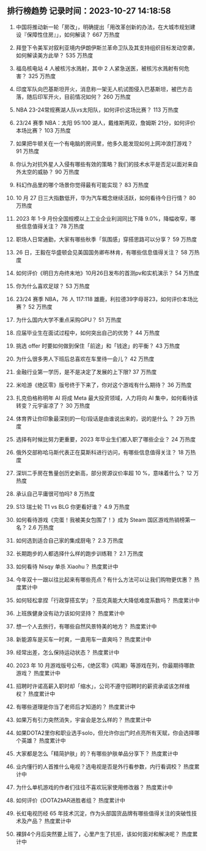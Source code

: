 
## 排行榜趋势 记录时间：2023-10-27 14:18:58
  
  1. 中国将推动新一轮「房改」，明确提出「用改革创新的办法，在大城市规划建设『保障性住房』」，如何解读？ 667 万热度
    
  2. 拜登下令美军对叙利亚境内伊朗伊斯兰革命卫队及其支持组织目标发动空袭，如何解读美方此举？ 535 万热度
    
  3. 福岛核电站 4 人被核污水溅射，其中 2 人紧急送医，被核污水溅射有何危害？ 325 万热度
    
  4. 印度军队向巴基斯坦开火，消息称一架无人机试图侵入巴基斯坦，被巴方击落，随后印军开火，目前情况如何？ 260 万热度
    
  5. NBA 23-24常规赛湖人队vs太阳队，如何评价这场比赛？ 113 万热度
    
  6. 23/24 赛季 NBA：太阳 95:100 湖人，戴维斯两双，詹姆斯 21分，如何评价本场比赛？ 103 万热度
    
  7. 如果把牛顿关在一个有电脑的房间里，他多久能发现如何上网冲浪打游戏？ 91 万热度
    
  8. 你认为对抗外星人入侵有哪些有效的策略？我们的技术水平是否足以面对来自外太空的威胁？ 90 万热度
    
  9. 科幻作品里的哪个场景你觉得最有可能实现？ 83 万热度
    
  10. 10 月 27 日三大指数低开，华为汽车概念继续活跃，如何看待今日行情？ 80 万热度
    
  11. 2023 年 1-9 月份全国规模以上工业企业利润同比下降 9.0%，降幅收窄，哪些信息值得关注？ 78 万热度
    
  12. 职场人日常通勤，大家有哪些秋季「氛围感」穿搭思路可以分享？ 59 万热度
    
  13. 26 日，王毅在华盛顿会见美国国务卿布林肯，有哪些信息值得关注？ 58 万热度
    
  14. 如何评价《明日方舟终末地》10月26日发布的首测pv和实机演示？ 54 万热度
    
  15. 你为什么喜欢足球？ 53 万热度
    
  16. 23/24 赛季 NBA，76 人 117:118 雄鹿，利拉德39字母哥23，如何评价本场比赛？ 52 万热度
    
  17. 为什么国内大学不重点采购GPU？ 51 万热度
    
  18. 应届毕业生在面试过程中，如何突出自己的优势？ 44 万热度
    
  19. 挑选 offer 时要如何做到保住「前途」和「钱途」的平衡？ 43 万热度
    
  20. 为什么很多男人下班后总喜欢在车里待一会儿？ 42 万热度
    
  21. 金融行业第一学历，是不是决定了发展的上下限? 37 万热度
    
  22. 米哈游《绝区零》版号终于下来了，你对这个游戏有什么期待？ 36 万热度
    
  23. 扎克伯格称明年 AI 将成 Meta 最大投资领域，人力将向 AI 集中，如何看待该转变？元宇宙凉了？ 30 万热度
    
  24. 体育界让你印象最深刻的一句/段话是由谁说出来的，说的是什么 ？ 29 万热度
    
  25. 选择有时候比努力更重要，2023 年毕业生们都入职了哪些企业？ 24 万热度
    
  26. 俄外交部称哈马斯代表正在莫斯科进行访问，有哪些信息值得关注？ 18 万热度
    
  27. 深圳二手房在售量创历史新高，部分房源议价率超 10 %，意味着什么？ 12 万热度
    
  28. 承认自己平庸很可怕吗? 8 万热度
    
  29. S13 瑞士轮 T1 vs BLG 你更看好谁？ 4.9 万热度
    
  30. 如何看待游戏《完蛋！我被美女包围了！》成为 Steam 国区游戏热销榜第一名？ 2.6 万热度
    
  31. 如何选到适合自己家的集成厨电？ 2.3 万热度
    
  32. 长期跑步的人都选择什么样的跑步训练鞋？ 2.1 万热度
    
  33. 如何看待 Nisqy 单杀 Xiaohu？ 热度累计中
    
  34. 今年双十一跟以往比起来有哪些亮点？有什么方法可以让我们购物更优惠？ 热度累计中
    
  35. 如何轻松拿捏「行政穿搭玄学」？茄克真能大大降低难度系数吗？ 热度累计中
    
  36. 上班族健身没有动力该如何坚持？ 热度累计中
    
  37. 想一个人去旅行，有哪些自然风景特美的地方？ 热度累计中
    
  38. 新能源车是买车一时爽，一直用车一直爽吗？ 热度累计中
    
  39. 经常出差，怎么保持运动状态？ 热度累计中
    
  40. 2023 年 10 月游戏版号公布，《绝区零》《鸣潮》等游戏在列，你最期待哪款游戏？ 热度累计中
    
  41. 招聘时许诺高薪入职时却「缩水」，公司不遵守招聘时的薪资承诺该怎样维权？ 热度累计中
    
  42. 有哪些道理是你当了老师后才知道的？ 热度累计中
    
  43. 如果万有引力突然消失，宇宙会是怎么样的？ 热度累计中
    
  44. 如果DOTA2里你和职业选手solo，但允许你出门时点亮所有天赋，你会选择哪个英雄？ 热度累计中
    
  45. 大家都是怎么「精简护肤」的？有哪些护肤单品分享下？ 热度累计中
    
  46. 业内懂行的人首推什么电视？选电视是否是外行看参数，内行看调校？ 热度累计中
    
  47. 为什么单机游戏的作者们往往不喜欢玩家使用修改器？ 热度累计中
    
  48. 如何评价《DOTA2》AR进胜者组？ 热度累计中
    
  49. 长虹电视历经 65 年技术沉淀，作为头部国货品牌有哪些值得关注的突破性技术及产品？ 热度累计中
    
  50. 裸辞4个月后突然要上班了，心里产生了抗拒，该如何面对和解决呢？ 热度累计中
    
